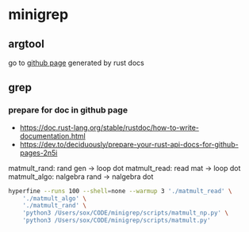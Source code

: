 # minigrep 

## argtool
go to [github page](https://yilun-lee.github.io/minigrep/argtool/index.html) generated by rust docs

## grep


### prepare for doc in github page

- https://doc.rust-lang.org/stable/rustdoc/how-to-write-documentation.html
- https://dev.to/deciduously/prepare-your-rust-api-docs-for-github-pages-2n5i


matmult_rand: rand gen -> loop dot
matmult_read: read mat -> loop dot
matmult_algo: nalgebra rand -> nalgebra dot


```bash
hyperfine --runs 100 --shell=none --warmup 3 './matmult_read' \
    './matmult_algo' \
    './matmult_rand' \
    'python3 /Users/sox/CODE/minigrep/scripts/matmult_np.py' \
    'python3 /Users/sox/CODE/minigrep/scripts/matmult.py' 
```